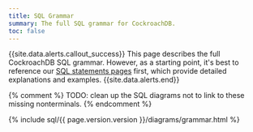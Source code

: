 ```yaml
---
title: SQL Grammar
summary: The full SQL grammar for CockroachDB.
toc: false
---
```


<style>
/* TODO(mjibson): reduce to header height once it no longer changes on scroll */
a[name]::before {
	content: '';
	display: block;
	height: 80px;
	margin: -80px 0 0;
}
a[name]:focus {
	outline: 0;
}
</style>

{{site.data.alerts.callout_success}}
This page describes the full CockroachDB SQL grammar. However, as a starting point, it's best to reference our <a href="sql-statements.html">SQL statements pages</a> first, which provide detailed explanations and examples.
{{site.data.alerts.end}}

{% comment %}
TODO: clean up the SQL diagrams not to link to these missing nonterminals.
{% endcomment %}
<a id="col_label"></a>
<a id="column_constraints"></a>
<a id="column_name"></a>
<a id="fk_column_name"></a>
<a id="interleave_prefix"></a>
<a id="limit_val"></a>
<a id="offset_val"></a>
<a id="ref_column_name"></a>
<a id="timestamp"></a>

<div>{% include sql/{{ page.version.version }}/diagrams/grammar.html %}</div>
